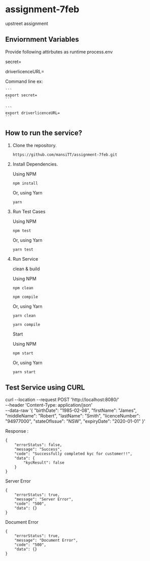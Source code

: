 # assignment-7feb
upstreet assignment

## Enviornment Variables 

Provide following attirbutes as runtime process.env

secret=

driverlicenceURL=

Command line ex: 

    ```
    export secret=
    ```
    
    ```
    export driverlicenceURL=
    ```

## How to run the service?

1. Clone the repository.
    ```
    https://github.com/mansiTT/assignment-7feb.git
    ```

2. Install Dependencies. 

    Using NPM
    ```
    npm install
    ```

    Or, using Yarn
    ```
    yarn
    ```
3. Run Test Cases 
   
    Using NPM
    ```
    npm test
    ```
    Or, using Yarn
    ```
    yarn test
    ```

4. Run Service  

    clean & build  

    Using NPM
    ```
    npm clean
    ```
    ```
    npm compile
    ```
    Or, using Yarn
    ```
    yarn clean
    ```
    ```
    yarn compile
    ```
    
    Start 

    Using NPM
    ```
    npm start
    ```
    Or, using Yarn
    ```
    yarn start
    
 ## Test Service using CURL 
 
 curl --location --request POST 'http://localhost:8080/' \
--header 'Content-Type: application/json' \
--data-raw '{
    "birthDate": "1985-02-08",
    "firstName": "James",
    "middleName": "Robert",
    "lastName": "Smith",
    "licenceNumber": "94977000",
    "stateOfIssue": "NSW",
    "expiryDate": "2020-01-01"
}'
    
Response : 

```
{
    "errorStatus": false,
    "message": "Success",
    "code": "Successfully completed kyc for customer!!",
    "data": {
        "kycResult": false
    }
}
```

Server Error
```
{
    "errorStatus": true,
    "message": "Server Error",
    "code": "500",
    "data": {}
}
```

Document Error 

```
{
    "errorStatus": true,
    "message": "Document Error",
    "code": "500",
    "data": {}
}
```
